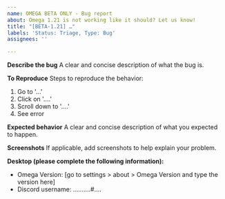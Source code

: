 ```yaml
---
name: OMEGA BETA ONLY - Bug report
about: Omega 1.21 is not working like it should? Let us know!
title: "[BETA-1.21] …"
labels: 'Status: Triage, Type: Bug'
assignees: ''

---
```


**Describe the bug**
A clear and concise description of what the bug is.

**To Reproduce**
Steps to reproduce the behavior:
1. Go to '...'
2. Click on '....'
3. Scroll down to '....'
4. See error

**Expected behavior**
A clear and concise description of what you expected to happen.

**Screenshots**
If applicable, add screenshots to help explain your problem.

**Desktop (please complete the following information):**
 - Omega Version: [go to settings > about > Omega Version and type the version here]
 - Discord username: ..........#....
